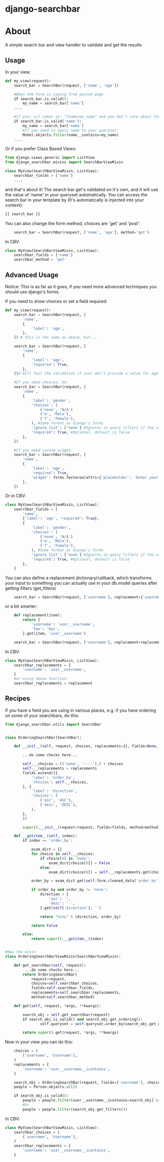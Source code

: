 django-searchbar
============

# About

A simple search bar and view handler to validate and get the results

## Usage

In your view:

```python
def my_view(request):
    search_bar = SearchBar(request, ['name', 'age'])

    #When the form is coming from posted page
    if search_bar.is_valid():
        my_name = search_bar['name']
    ....

    #If your url comes as: "?name=my_name" and you don't care about the age, do this instead:
    if search_bar.is_valid('name'):
        my_name = search_bar['name']
        #If you need to apply name to your queryset:
        Model.objects.filter(name__contains=my_name)
    ....
```

Or if you prefer Class Based Views:

```python
from django.views.generic import ListView
from django_searchbar.mixins import SearchBarViewMixin

class MyView(SearchBarViewMixin, ListView):
    searchbar_fields = ['name']
    ....
```

and that's about it! The search bar get's validated on it's own, and it will use the value of 'name' in your queryset automatically.
You can access the search bar in your template by (It's automatically is injected into your context):

```python
{{ search_bar }}
```

You can also change the form method, choices are 'get' and 'post':

```python
    search_bar = SearchBar(request, ['name', 'age'], method='get')
```

In CBV:

```python
class MyView(SearchBarViewMixin, ListView):
    searchbar_fields = ['name']
    searchbar_method = 'get'
```

## Advanced Usage

Notice: This is as far as it goes, if you need more advanced techniques you should use django's forms.

If you need to show choices or set a field required:

```python
def my_view(request):
    search_bar = SearchBar(request, [
        'name',
        {
            'label': 'age',
        },
    ]) # this is the same as above, but....

    search_bar = SearchBar(request, [
        'name',
        {
            'label': 'age',
            'required': True,
        },
    ])# Will fail the validation if user don't provide a value for age

    #If you need choices, do:
    search_bar = SearchBar(request, [
        'name',
        {
            'label': 'gender',
            'choices': (
                ('none', 'N/A')
                ('m', 'Male'),
                ('f', 'Female'),
            ), #Same format as django's forms
            'ignore_list': ['none'] #Ignores in query filters if the value is 'none' (as above)
            'required': True, #Optional, default is false
        },
    ])

    #If you need custom widget:
    search_bar = SearchBar(request, [
        'name',
        {
            'label': 'age',
            'required': True,
            'widget': forms.Textarea(attrs={'placeholder': 'Enter your name here..'})
        },
    ])
```

Or in CBV:

```python
class MyView(SearchBarViewMixin, ListView):
    searchbar_fields = [
        'name',
        {'label': 'age', 'required': True},
        {
            'label': 'gender',
            'choices': (
                ('none', 'N/A')
                ('m', 'Male'),
                ('f', 'Female'),
            ), #Same format as django's forms
            'ignore_list': ['none'] #Ignores in query filters if the value is 'none' (as above)
            'required': True, #Optional, default is false
        },
    ]
```

You can also define a replacement dictionary/callback, which transforms your input to something you can actually use in your db.model queries after getting filters (get_filters)

```python
    search_bar = SearchBar(request, ['username'], replacement={'username': 'user__username'})
```

or a bit smarter:

```python
    def replacement(item):
        return {
            'username': 'user__username',
            'foo': 'bar',
        }.get(item, 'user__username')

    search_bar = SearchBar(request, ['username'], replacement=replacement)
```

In CBV:

```python
class MyView(SearchBarViewMixin, ListView):
    searchbar_replacements = {
        'username': 'user__username',
    }
    #or using above function:
    searchbar_replacements = replacement

```

## Recipes

If you have a field you are using in various places, e.g. if you have ordering on some of your searchbars, do this:

```python
from django_searchbar.utils import SearchBar


class OrderingSearchBar(SearchBar):

    def __init__(self, request, choices, replacements={}, fields=None, method='post'):

        ...do some checks here...

        self.__choices = (('none', '----'),) + choices
        self.__replacements = replacements
        fields.extend([{
            'label': 'order_by',
            'choices': self.__choices,
        }, {
            'label': 'direction',
            'choices': (
                ('asc', 'ASC'),
                ('desc', 'DESC'),
            ),
        },
        ])

        super().__init__(request=request, fields=fields, method=method)

    def __getitem__(self, index):
        if index == 'order_by':

            exam_dict = {}
            for choice in self.__choices:
                if choice[0] is 'none':
                    exam_dict[choice[0]] = False
                else:
                    exam_dict[choice[0]] = self.__replacements.get(choice[0], choice[0])

            order_by = exam_dict.get(self.form.cleaned_data['order_by'])

            if order_by and order_by != 'none':
                direction = {
                    'asc': '',
                    'desc': '-',
                }.get(self['direction'], '')

                return "%s%s" % (direction, order_by)

            return False

        else:
            return super().__getitem__(index)


#Now the mixin
class OrderingSearchBarViewMixin(SearchBarViewMixin):

    def get_searchbar(self, request):
         ...do some checks here...
        return OrderingSearchBar(
            request=request,
            choices=self.searchbar_choices,
            fields=self.searchbar_fields,
            replacements=self.searchbar_replacements,
            method=self.searchbar_method)

    def get(self, request, *args, **kwargs):

        search_obj = self.get_searchbar(request)
        if search_obj.is_valid() and search_obj.get_ordering():
                self.queryset = self.queryset.order_by(search_obj.get_ordering())

        return super().get(request, *args, **kwargs)

```

Now in your view you can do this:

```python
    choices = (
        ('username', 'Username'),
    )
    replacements = {
        'username': 'user__username__icontains',
    }

    search_obj = OrderingSearchBar(request, fields=['username'], choices=choices, replacements=replacements)
    people = Person.objects.all()

    if search_obj.is_valid():
        people = people.filter(user__username__icontains=search_obj['username'])
        #Or
        people = people.filter(search_obj.get_filters())

```

In CBV:

```python
class MyView(SearchBarViewMixin, ListView):
    searchbar_choices = (
        ('username', 'Username'),
    )
    searchbar_replacements = {
        'username': 'user__username__icontains',
    }

```
